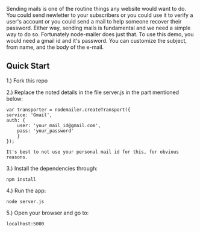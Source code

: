 Sending mails is one of the routine things any website would want to do. You could send newletter to your subscribers or you could use it to verify a user's account or you could send a mail to help someone recover their password. Either way, sending mails is fundamental and we need a simple way to do so. Fortunately node-mailer does just that. To use this demo, you would need a gmail id and it's password. You can customize the subject, from name, and the body of the e-mail.

Quick Start
-----------

1.) Fork this repo

2.) Replace the noted details in the file server.js in the part mentioned below:

    var transporter = nodemailer.createTransport({
    service: 'Gmail',
    auth: {
        user: 'your_mail_id@gmail.com',
        pass: 'your_password'
        }
    });

    It's best to not use your personal mail id for this, for obvious reasons.

3.) Install the dependencies through:

    npm install

4.) Run the app:

    node server.js

5.) Open your browser and go to:

    localhost:5000

